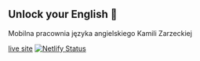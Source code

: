 ## Unlock your English 🏴󠁧󠁢󠁥󠁮󠁧󠁿

Mobilna pracownia języka angielskiego Kamili Zarzeckiej

[live site](https://www.unlockyourenglish.com)
[![Netlify Status](https://api.netlify.com/api/v1/badges/d414938c-9af4-41e8-aef0-58dcfa8ed312/deploy-status)](https://app.netlify.com/sites/unlockyourenglish/deploys)
